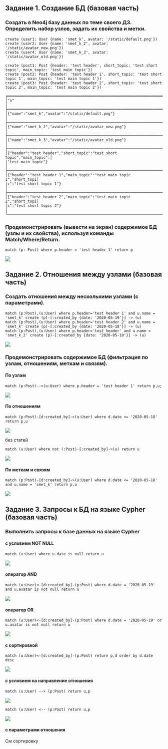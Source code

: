 ## Задание 1. Создание БД (базовая часть)
### Создать в Neo4j базу данных по теме своего ДЗ. Определить набор узлов, задать их свойства и метки.
```
create (user1: User {name: 'smet_k', avatar: '/static/default.png'})
create (user2: User {name: 'smet_k_2', avatar: '/static/avatar_new.png'})
create (user4: User {name: 'smet_k_3', avatar: '/static/avatar_old.png'})

create (post1: Post {header: 'test header', short_topic: 'test short topic', main_topic: 'test main topic'})
create (post2: Post {header: 'test header 1', short_topic: 'test short topic 1', main_topic: 'test main topic 1'})
create (post3: Post {header: 'test header 2', short_topic: 'test short topic 2', main_topic: 'test main topic 2'})
```

```
╒══════════════════════════════════════════════════════════════════════╕
│"n"                                                                   │
╞══════════════════════════════════════════════════════════════════════╡
│{"name":"smet_k","avatar":"/static/default.png"}                      │
├──────────────────────────────────────────────────────────────────────┤
│{"name":"smet_k_2","avatar":"/static/avatar_new.png"}                 │
├──────────────────────────────────────────────────────────────────────┤
│{"name":"smet_k_3","avatar":"/static/avatar_old.png"}                 │
├──────────────────────────────────────────────────────────────────────┤
│{"header":"test header","short_topic":"test short topic","main_topic":│
│"test main topic"}                                                    │
├──────────────────────────────────────────────────────────────────────┤
│{"header":"test header 1","main_topic":"test main topic 1","short_topi│
│c":"test short topic 1"}                                              │
├──────────────────────────────────────────────────────────────────────┤
│{"header":"test header 2","main_topic":"test main topic 2","short_topi│
│c":"test short topic 2"}                                              │
└──────────────────────────────────────────────────────────────────────┘
```

### Продемонстрировать (вывести на экран) содержимое БД (узлы и их свойства), используя команды Match/Where/Return.
```
match (p: Post) where p.header = 'test header 1' return p
```

![](./pic/1.png)

## Задание 2. Отношения между узлами (базовая часть)
### Создать отношения между несколькими  узлами (с параметрами). 
```
match (p:Post),(u:User) where p.header='test header 1' and u.name = 'smet_k' create (p)-[:created_by {date: '2020-05-19'}] -> (u)
match (p:Post),(u:User) where p.header='test header 2' and u.name = 'smet_k' create (p)-[:created_by {date: '2020-05-18'}] -> (u)
match (p:Post),(u:User) where p.header='test header' and u.name = 'smet_k_2' create (p)-[:created_by {date: '2020-05-10'}] -> (u)
```

![](./pic/2.png)

### Продемонстрировать содержимое БД (фильтрация по узлам, отношениям, меткам и связям).
#### По узлам
```
match (p:Post)-->(u:User) where p.header = 'test header 1' return p,u;
```
![](./pic/3.png)

#### По отношениям
```
match (p:Post)-[d:created_by]->(u:User) where d.date <= '2020-05-18' return p,u
```
![](./pic/4.png)


без статей
```
match (u:User) where not (:Post)-[:created_by]->(u) return u
```
![](./pic/6.png)

#### По меткам и связям
```
match (p:Post)-[d:created_by]->(u:User) where d.date <= '2020-05-18' and u.name = 'smet_k' return p,u
```
![](./pic/5.png)

## Задание 3. Запросы к БД на языке Cypher (базовая часть)
### Выполнить запросы к базе данных на языке Cypher
#### с условием NOT NULL
```
match (u:User) where u.date is null return u
```
![](./pic/7.png)

#### оператор AND
```
match (u:User)<-[d:created_by]-(p:Post) where d.date = '2020-05-19' and u.avatar is not null return u
```
![](./pic/8.png)

#### оператор OR
```
match (u:User)<-[d:created_by]-(p:Post) where d.date = '2020-05-19' or u.avatar is not null return u
```
![](./pic/9.png)

#### с сортировкой
```
match (u:User)<-[d:created_by]-(p:Post) return p,d order by d.date desc
```
![](./pic/10.png)

#### с условием на направление отношения
```
match (u:User) --> (p:Post) return u,p
```
![](./pic/10.png)

```
match (u:User) <-- (p:Post) return u,p
```
![](./pic/11.png)


#### с параметрами отношения
См сортировку